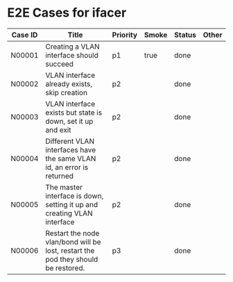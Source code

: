 # E2E Cases for ifacer

| Case ID | Title                                                                             | Priority | Smoke | Status | Other |
| ------- | --------------------------------------------------------------------------------- | -------- | ----- | ------ | ----- |
| N00001  | Creating a VLAN interface should succeed                                          | p1       | true  |  done  |       |
| N00002  | VLAN interface already exists, skip creation                                      | p2       |       |  done  |       |
| N00003  | VLAN interface exists but state is down, set it up and exit                       | p2       |       |  done  |       |
| N00004  | Different VLAN interfaces have the same VLAN id, an error is returned             | p2       |       |  done  |       |
| N00005  | The master interface is down, setting it up and creating VLAN interface           | p2       |       |  done  |       |
| N00006  | Restart the node vlan/bond will be lost, restart the pod they should be restored. | p3       |       |  done  |       |
